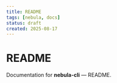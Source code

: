 ```yaml
---
title: README
tags: [nebula, docs]
status: draft
created: 2025-08-17
---
```


# README

Documentation for **nebula-cli** — README.
